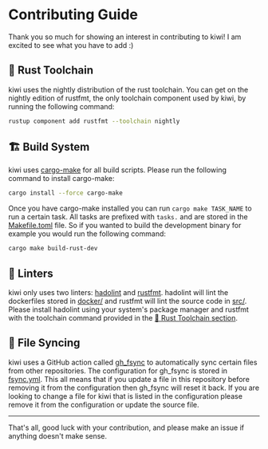 # Contributing Guide

Thank you so much for showing an interest in contributing to kiwi! I am excited to see what you have to add :)

## 🦀 Rust Toolchain

kiwi uses the nightly distribution of the rust toolchain. You can get on the nightly edition of rustfmt, the only toolchain component used by kiwi, by running the following command:

```bash
rustup component add rustfmt --toolchain nightly
```

## 🏗️ Build System

kiwi uses [cargo-make](https://github.com/sagiegurari/cargo-make) for all build scripts. Please run the following command to install cargo-make:

```bash
cargo install --force cargo-make
```

Once you have cargo-make installed you can run `cargo make TASK_NAME` to run a certain task. All tasks are prefixed with `tasks.` and are stored in the [Makefile.toml](Makefile.toml) file. So if you wanted to build the development binary for example you would run the following command:

```bash
cargo make build-rust-dev
```

## 🧪 Linters

kiwi only uses two linters: [hadolint](https://github.com/hadolint/hadolint) and [rustfmt](https://github.com/rust-lang/rustfmt). hadolint will lint the dockerfiles stored in [docker/](docker/) and rustfmt will lint the source code in [src/](src/). Please install hadolint using your system's package manager and rustfmt with the toolchain command provided in the [🦀 Rust Toolchain section](#-rust-toolchain).

## 🔄 File Syncing

kiwi uses a GitHub action called [gh_fsync](https://github.com/Matt-Gleich/gh_fsync) to automatically sync certain files from other repositories. The configuration for gh_fsync is stored in [fsync.yml](fsync.yml). This all means that if you update a file in this repository before removing it from the configuration then gh_fsync will reset it back. If you are looking to change a file for kiwi that is listed in the configuration please remove it from the configuration or update the source file.

---

That's all, good luck with your contribution, and please make an issue if anything doesn't make sense.
